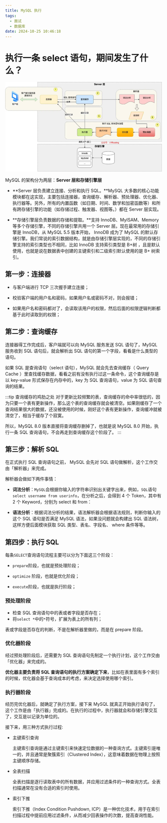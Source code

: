 ```yaml
---
title: MySQL 执行
tags:
  - 面试
  - 数据库
date: 2024-10-25 10:46:18
---
```


<!-- @format -->

# 执行一条 select 语句，期间发生了什么？

![MySQL 执行流程](../images/blog-2024-10-25-19-13-29.png)

MySQL 的架构分为两层：**Server 层和存储引擎层**

- **Server 层负责建立连接、分析和执行 SQL。**MySQL 大多数的核心功能模块都在这实现，主要包括连接器，查询缓存、解析器、预处理器、优化器、执行器等。另外，所有的内置函数（如日期、时间、数学和加密函数等）和所有跨存储引擎的功能（如存储过程、触发器、视图等。）都在 Server 层实现。

- **存储引擎层负责数据的存储和提取。**支持 InnoDB、MyISAM、Memory 等多个存储引擎，不同的存储引擎共用一个 Server 层。现在最常用的存储引擎是 InnoDB，从 MySQL 5.5 版本开始， InnoDB 成为了 MySQL 的默认存储引擎。我们常说的索引数据结构，就是由存储引擎层实现的，不同的存储引擎支持的索引类型也不相同，比如 InnoDB 支持索引类型是 B+树 ，且是默认使用，也就是说在数据表中创建的主键索引和二级索引默认使用的是 B+ 树索引。

## 第一步：连接器

- 与客户端进行 TCP 三次握手建立连接；

- 校验客户端的用户名和密码，如果用户名或密码不对，则会报错；

- 如果用户名和密码都对了，会读取该用户的权限，然后后面的权限逻辑判断都基于此时读取到的权限；

## 第二步：查询缓存

连接器得工作完成后，客户端就可以向 MySQL 服务发送 SQL 语句了，MySQL 服务收到 SQL 语句后，就会解析出 SQL 语句的第一个字段，看看是什么类型的语句。

如果 SQL 是查询语句（select 语句），MySQL 就会先去查询缓存（ Query Cache ）里查找缓存数据，看看之前有没有执行过这一条命令，这个查询缓存是以 key-value 形式保存在内存中的，key 为 SQL 查询语句，value 为 SQL 语句查询的结果。

:::tip 查询缓存的鸡肋之处
对于更新比较频繁的表，查询缓存的命中率很低的，因为只要一个表有更新操作，那么这个表的查询缓存就会被清空。如果刚缓存了一个查询结果很大的数据，还没被使用的时候，刚好这个表有更新操作，查询缓冲就被清空了，相当于缓存了个寂寞。

所以，MySQL 8.0 版本直接将查询缓存删掉了，也就是说 MySQL 8.0 开始，执行一条 SQL 查询语句，不会再走到查询缓存这个阶段了。
:::

## 第三步：解析 SQL

在正式执行 SQL 查询语句之前， MySQL 会先对 SQL 语句做解析，这个工作交由「解析器」来完成。

解析器会做如下两件事情：

- **词法分析**：`MySQL`会根据你输入的字符串识别出关键字出来，例如，`SQL`语句`select username from userinfo`，在分析之后，会得到 4 个 Token，其中有 2 个 Keyword，分别为 select 和 from：

- **语法分析**：根据词法分析的结果，语法解析器会根据语法规则，判断你输入的这个 SQL 语句是否满足 MySQL 语法，如果没问题就会构建出 SQL 语法树，这样方便后面模块获取 SQL 类型、表名、字段名、 where 条件等等。

## 第四步：执行 SQL

每条`SELECT`查询语句流程主要可以分为下面这三个阶段：

- `prepare`阶段，也就是预处理阶段；

- `optimize` 阶段，也就是优化阶段；

- `execute`阶段，也就是执行阶段；

### 预处理阶段

- 检查 SQL 查询语句中的表或者字段是否存在；
- 将`select *`中的`*`符号，扩展为表上的所有列；

表或字段是否存在的判断，不是在解析器里做的，而是在 prepare 阶段。

### 优化器阶段

经过预处理阶段后，还需要为 SQL 查询语句先制定一个执行计划，这个工作交由「优化器」来完成的。

**优化器主要负责将 SQL 查询语句的执行方案确定下来**，比如在表里面有多个索引的时候，优化器会基于查询成本的考虑，来决定选择使用哪个索引。

### 执行器阶段

经历完优化器后，就确定了执行方案，接下来 MySQL 就真正开始执行语句了，这个工作是由「执行器」完成的。在执行的过程中，执行器就会和存储引擎交互了，交互是以记录为单位的。

接下来，用三种方式执行过程:

- 主键索引查询

  主键索引查询是通过主键索引来快速定位数据的一种查询方式。主键索引是唯一的，并且通常是聚簇索引（Clustered Index），这意味着数据在物理上按照主键顺序存储。

- 全表扫描

  全表扫描是逐行读取表中的所有数据，并应用过滤条件的一种查询方式。全表扫描通常在没有合适的索引时使用。

- 索引下推

  索引下推（Index Condition Pushdown, ICP）是一种优化技术，用于在索引扫描过程中提前应用过滤条件，从而减少回表操作的次数，提高查询性能。
